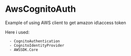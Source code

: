 # AwsCognitoAuth
Example of using AWS client to get amazon id\access token

Here i used:

      - CognitoAuthentication
      - CognitoIdentityProvider
      - AWSSDK.Core

